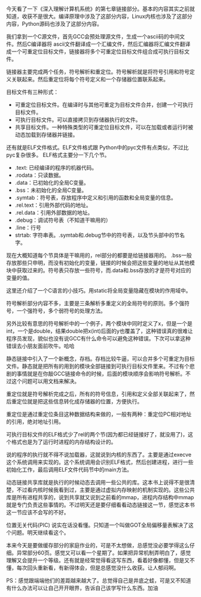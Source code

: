 今天看了一下《深入理解计算机系统》的第七章链接部分。基本的内容其实之前就知道，收获不是很大。编译原理中涉及了这部分内容，Linux内核也涉及了这部分内容，Python源码也涉及了这部分内容。

我们拿到一个C源文件，首先GCC会预处理源文件，生成一个ascii码的中间文件。然后C编译器将 ascii文件翻译成一个汇编文件，然后汇编器将汇编文件翻译成一个可重定位目标文件，链接器将多个可重定位目标文件组合成可执行目标文件。

链接器主要完成两个任务，符号解析和重定位。符号解析就是将符号引用和符号定义关联起来。然后重定位将每个符号定义和一个存储器位置联系起来。

目标文件有三种形式：
* 可重定位目标文件。在编译时与其他可重定为目标文件合并，创建一个可执行目标文件。
* 可执行目标文件。可以直接拷贝到存储器执行的文件。
* 共享目标文件。一种特殊类型的可重定位目标文件，可以在加载或者运行时被动态加载到存储器并链接。

还有就是ELF文件格式。ELF文件格式跟 Python中的pyc文件有点类似，不过比pyc复杂很多。 ELF格式主要分一下几个节。

* .text: 已经编译的程序的机器代码。
* .rodata：只读数据。
* .data：已初始化的全局C变量。
* .bss：未初始化的全局C变量。
* .symtab：符号表，存放程序中定义和引用的函数和全局变量的信息。
* .rel.text：引用外部代码的地址。
* .rel.data：引用外部数据的地址。
* .debug：调试符号表（不知道干嘛用的）
* .line：行号
* strtab: 字符串表。.symtab和.debug节中的符号表，以及节头部中的节名字。

现在大概知道每个节具体是干嘛用的，rel部分的都要是给链接器用的。
.bss一般存放那些只申明，而没有初始化的变量，链接的时候会把这些变量的地址从其他模块中获取过来的。符号表只存放一些符号，而.data和.bss存放的才是符号对应的变量的值。

这里还介绍了一个C语言的小技巧。用static将全局变量隐藏在模块的作用域中。

符号解析部分内容不多，主要是三条解析多重定义的全局符号的原则。多个强符号，一个强符号，多个弱符号的处理方法。

另外比较有意思的符号解析中的一个例子，两个模块中同时定义了x，但是一个是int，一个是double，结果double把x(int)后面的y也覆盖了，这种错误真的很难让程序员发现，貌似也没有说GCC有什么命令可以避免这种错误。下次可以拿这种错误去小朋友面前吹牛。哈哈

静态链接中引入了一个新概念，存档。存档比较牛逼，可以合并多个可重定为目标文件。静态就是把所有的用到的模块全部链接到可执行目标文件里来。不过有个悲剧的事情就是在你敲GCC链接命令的时候，后面的模块顺序会影响符号解析。不过这个问题可以用文档来解决。

重定位就是符号解析完成之后，所有的符号信息，引用和定义全部关联起来了，然后重定位就是把这些信息转化成存储器的位置，方便执行。

重定位是通过重定位条目这种数据结构来做的，一般有两种：重定位PC相对地址的引用，绝对地址引用。

可执行目标文件的ELF格式少了rel的两个节(因为都已经链接好了，就没用了)，这个格式也是为了运行时进程的内存结构设计的。

说的程序的执行就不得不说加载器，这就说到内核的东西了。主要是通过execve这个系统调用来实现的。这个系统调用会识别ELF格式，然后创建进程，进行一些初始化工作，最后调用ELF文件代码节中的main方法。

动态链接共享库就是执行的时候动态去调用一些公共的库。这本书上说得不是很清楚，不过看内核时候我看到过，主要是通过虚拟内存映射的机制实现的。这些公共库是所有进程共享的，说到共享就又说到之前看的mmap，进程内存结构中mmap就是专门负责这些事情的。不过明天还是要仔细看看动态链接这一节，感觉这本书这一节应该不会写的不好。

位置无关代码(PIC)
说实在话没看懂。只知道一个叫做GOT全局偏移量表解决了这个问题。明天继续看这个。



本来今天是要做缓存部分的家庭作业的，可是不太想做，总感觉没必要学得这么仔细。异常部分60页。感觉又可以看一个星期了。如果把异常机制弄明白了，感觉理解又会提升一个等级。还有就是经常觉得看这写东西，看着好像都懂，但是又不懂，每次回头重新看，有新得体会，但是总感觉没什么收获。让人郁闷啊。

PS：感觉跟端端他们的差距越来越大了。总觉得自己是井底之蛙，可是又不知道有什么办法可以让自己开开眼界，告诉自己该学写什么东西。加油

